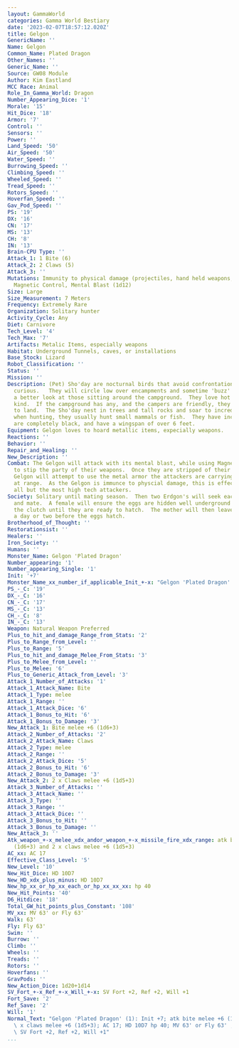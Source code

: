 ```yaml
---
layout: GammaWorld
categories: Gamma World Bestiary
date: '2023-02-07T18:57:12.020Z'
title: Gelgon
GenericName: ''
Name: Gelgon
Common_Name: Plated Dragon
Other_Names: ''
Generic_Name: ''
Source: GW08 Module
Author: Kim Eastland
MCC Race: Animal
Role_In_Gamma_World: Dragon
Number_Appearing_Dice: '1'
Morale: '15'
Hit_Dice: '18'
Armor: '7'
Control: ''
Sensors: ''
Power: ''
Land_Speed: '50'
Air_Speed: '50'
Water_Speed: ''
Burrowing_Speed: ''
Climbing_Speed: ''
Wheeled_Speed: ''
Tread_Speed: ''
Rotors_Speed: ''
Hoverfan_Speed: ''
Gav_Pod_Speed: ''
PS: '19'
DX: '16'
CN: '17'
MS: '13'
CH: '8'
IN: '13'
Brain-CPU Type: ''
Attack_1: 1 Bite (6)
Attack_2: 2 Claws (5)
Attack_3: ''
Mutations: Immunity to physical damage (projectiles, hand held weapons, missle weapons)
  Magnetic Control, Mental Blast (1d12)
Size: Large
Size_Measurement: 7 Meters
Frequency: Extremely Rare
Organization: Solitary hunter
Activity_Cycle: Any
Diet: Carnivore
Tech_Level: '4'
Tech_Max: '7'
Artifacts: Metalic Items, especially weapons
Habitat: Underground Tunnels, caves, or installations
Base_Stock: Lizard
Robot_Classification: ''
Status: ''
Mission: ''
Description: (Pet) Sho'day are nocturnal birds that avoid confrontation and are extremely
  curious.   They will circle low over encampments and sometime 'buzz' them to get
  a better look at those sitting around the campground.  They love hot food of any
  kind.  If the campground has any, and the campers are friendly, they will attempt
  to land.  The Sho'day nest in trees and tall rocks and soar to incredible heights
  when hunting, they usually hunt small mammals or fish.  They have incredible sight,
  are completely black, and have a wingspan of over 6 feet.
Equipment: Gelgon loves to hoard metallic items, expecially weapons.
Reactions: ''
Behavior: ''
Repair_and_Healing: ''
New_Description: ''
Combat: The Gelgon will attack with its mental blast, while using Magnetic Control
  to stip the party of their weapons.  Once they are stripped of their weapons, the
  Gelgon will attempt to use the metal armor the attackers are carrying to hold them
  at range.  As the Gelgon is immunce to physcial damage, this is effective against
  all but the most high tech attackers.
Society: Solitary until mating season.  Then two Erdgon's will seek each other out
  and mate.  A female will ensure the eggs are hidden well underground and protect
  the clutch until they are ready to hatch.  The mother will then leave the clutch
  a day or two before the eggs hatch.
Brotherhood_of_Thought: ''
Restorationsist: ''
Healers: ''
Iron_Society: ''
Humans: ''
Monster_Name: Gelgon 'Plated Dragon'
Number_appearing: '1'
Number_appearing_Single: '1'
Init: '+7'
Monster_Name_xx_number_if_applicable_Init_+-x: "Gelgon 'Plated Dragon' (1): Init +7"
PS_-_C: '19'
DX_-_C: '16'
CN_-_C: '17'
MS_-_C: '13'
CH_-_C: '8'
IN_-_C: '13'
Weapon: Natural Weapon Preferred
Plus_to_hit_and_damage_Range_from_Stats: '2'
Plus_to_Range_from_Level: ''
Plus_to_Range: '5'
Plus_to_hit_and_damage_Melee_From_Stats: '3'
Plus_to_Melee_from_Level: ''
Plus_to_Melee: '6'
Plus_to_Generic_Attack_from_Level: '3'
Attack_1_Number_of_Attacks: '1'
Attack_1_Attack_Name: Bite
Attack_1_Type: melee
Attack_1_Range: ''
Attack_1_Attack_Dice: '6'
Attack_1_Bonus_to_Hit: '6'
Attack_1_Bonus_to_Damage: '3'
New_Attack_1: Bite melee +6 (1d6+3)
Attack_2_Number_of_Attacks: '2'
Attack_2_Attack_Name: Claws
Attack_2_Type: melee
Attack_2_Range: ''
Attack_2_Attack_Dice: '5'
Attack_2_Bonus_to_Hit: '6'
Attack_2_Bonus_to_Damage: '3'
New_Attack_2: 2 x Claws melee +6 (1d5+3)
Attack_3_Number_of_Attacks: ''
Attack_3_Attack_Name: ''
Attack_3_Type: ''
Attack_3_Range: ''
Attack_3_Attack_Dice: ''
Attack_3_Bonus_to_Hit: ''
Attack_3_Bonus_to_Damage: ''
New_Attack_3: ''
Atk_weapon_+-x_melee_xdx_andor_weapon_+-x_missile_fire_xdx_range: atk bite melee +6
  (1d6+3) and 2 x claws melee +6 (1d5+3)
AC_xx: AC 17
Effective_Class_Level: '5'
New_Level: '10'
New_Hit_Dice: HD 10D7
New_HD_xdx_plus_minus: HD 10D7
New_hp_xx_or_hp_xx_each_or_hp_xx_xx_xx: hp 40
New_Hit_Points: '40'
D6_Hitdice: '18'
Total_GW_hit_points_plus_Constant: '108'
MV_xx: MV 63' or Fly 63'
Walk: 63'
Fly: Fly 63'
Swim: ''
Burrow: ''
Climb: ''
Wheels: ''
Treads: ''
Rotors: ''
Hoverfans: ''
GravPods: ''
New_Action_Dice: 1d20+1d14
SV_Fort_+-x_Ref_+-x_Will_+-x: SV Fort +2, Ref +2, Will +1
Fort_Save: '2'
Ref_Save: '2'
Will: '1'
Normal_Text: "Gelgon 'Plated Dragon' (1): Init +7; atk bite melee +6 (1d6+3) and 2\
  \ x claws melee +6 (1d5+3); AC 17; HD 10D7 hp 40; MV 63' or Fly 63' ; 1d20+1d14;\
  \ SV Fort +2, Ref +2, Will +1"
...
```

